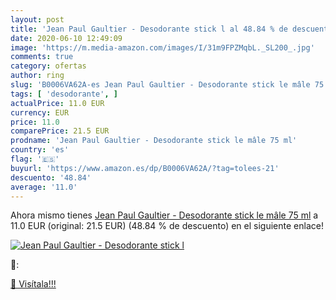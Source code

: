 ```yaml
---
layout: post
title: 'Jean Paul Gaultier - Desodorante stick l al 48.84 % de descuento'
date: 2020-06-10 12:49:09
image: 'https://m.media-amazon.com/images/I/31m9FPZMqbL._SL200_.jpg'
comments: true
category: ofertas
author: ring
slug: 'B0006VA62A-es Jean Paul Gaultier - Desodorante stick le mâle 75 ml'
tags: [ 'desodorante', ]
actualPrice: 11.0 EUR
currency: EUR
price: 11.0
comparePrice: 21.5 EUR
prodname: 'Jean Paul Gaultier - Desodorante stick le mâle 75 ml'
country: 'es'
flag: '🇪🇸'
buyurl: 'https://www.amazon.es/dp/B0006VA62A/?tag=tolees-21'
descuento: '48.84'
average: '11.0'
---
```


Ahora mismo tienes [Jean Paul Gaultier - Desodorante stick le mâle 75 ml](https://www.amazon.es/dp/B0006VA62A/?tag=tolees-21) a 11.0 EUR (original: 21.5 EUR) (48.84 %  de descuento) en el siguiente enlace!

[![Jean Paul Gaultier - Desodorante stick l](https://m.media-amazon.com/images/I/31m9FPZMqbL._SL200_.jpg)](https://www.amazon.es/dp/B0006VA62A/?tag=tolees-21)

🔎:


[🛒 Visítala!!!](https://www.amazon.es/dp/B0006VA62A/?tag=tolees-21)
